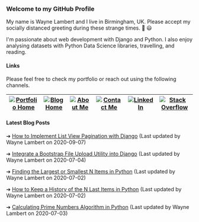 ### Welcome to my GitHub Profile

My name is Wayne Lambert and I live in Birmingham, UK. Please accept my socially distanced greeting during these strange times. :punch: :smiley:

I'm passionate about web development with Django and Python. I also enjoy analysing datasets with Python Data Science libraries, travelling, and reading.

#### Links

Please feel free to check my portfolio or reach out using the following channels.

[![Portfolio Home](https://wl-portfolio.s3.eu-west-2.amazonaws.com/images/github-profile/home.svg)](https://waynelambert.dev/)|[![Blog Home](https://wl-portfolio.s3.eu-west-2.amazonaws.com/images/github-profile/blog.svg)](https://waynelambert.dev/blog/)|[![About Me](https://wl-portfolio.s3.eu-west-2.amazonaws.com/images/github-profile/user.svg)](https://waynelambert.dev/about-me/)|[![Contact Me](https://wl-portfolio.s3.eu-west-2.amazonaws.com/images/github-profile/envelope.svg)](https://waynelambert.dev/contact/)|[![LinkedIn](https://wl-portfolio.s3.eu-west-2.amazonaws.com/images/github-profile/linkedin-in.svg)](https://www.linkedin.com/in/waynealambert/)|[![Stack Overflow](https://wl-portfolio.s3.eu-west-2.amazonaws.com/images/github-profile/stack-overflow.svg)](https://stackoverflow.com/users/11211077/wayne-lambert?tab=profile)|
|---|---|---|---|---|---|

#### Latest Blog Posts

➔ [How to Implement List View Pagination with Django](https://waynelambert.dev/blog/post/how-to-implement-list-view-pagination-with-django/)
(Last updated by Wayne Lambert on 2020-09-07)


➔ [Integrate a Bootstrap File Upload Utility into Django](https://waynelambert.dev/blog/post/integrate-a-bootstrap-file-upload-utility-into-django/)
(Last updated by Wayne Lambert on 2020-07-04)


➔ [Finding the Largest or Smallest N Items in Python](https://waynelambert.dev/blog/post/finding-largest-smallest-n-items/)
(Last updated by Wayne Lambert on 2020-07-02)


➔ [How to Keep a History of the N Last Items in Python](https://waynelambert.dev/blog/post/how-to-keep-history-last-n-items-python/)
(Last updated by Wayne Lambert on 2020-07-02)


➔ [Calculating Prime Numbers Algorithm in Python](https://waynelambert.dev/blog/post/prime-numbers-algorithm-in-Python/)
(Last updated by Wayne Lambert on 2020-07-03)

